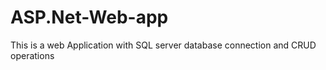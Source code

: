 # ASP.Net-Web-app

This is a web Application with SQL server database connection and CRUD operations
